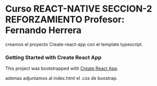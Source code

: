 # Curso REACT-NATIVE SECCION-2 REFORZAMIENTO Profesor: Fernando Herrera

creamos el proyecto Create-react-app con el template typescript.
### Getting Started with Create React App
This project was bootstrapped with [Create React App](https://github.com/facebook/create-react-app).

ademas adjuntamos al index.html el .css de boostrap.

